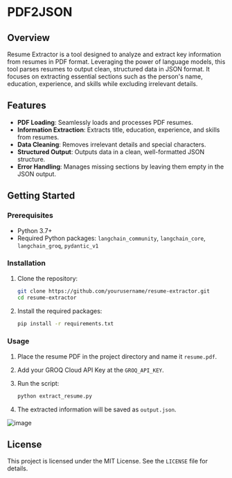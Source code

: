# PDF2JSON

## Overview

Resume Extractor is a tool designed to analyze and extract key information from resumes in PDF format. Leveraging the power of language models, this tool parses resumes to output clean, structured data in JSON format. It focuses on extracting essential sections such as the person's name, education, experience, and skills while excluding irrelevant details.

## Features

- **PDF Loading**: Seamlessly loads and processes PDF resumes.
- **Information Extraction**: Extracts title, education, experience, and skills from resumes.
- **Data Cleaning**: Removes irrelevant details and special characters.
- **Structured Output**: Outputs data in a clean, well-formatted JSON structure.
- **Error Handling**: Manages missing sections by leaving them empty in the JSON output.

## Getting Started

### Prerequisites

- Python 3.7+
- Required Python packages: `langchain_community`, `langchain_core`, `langchain_groq`, `pydantic_v1`

### Installation

1. Clone the repository:
    ```bash
    git clone https://github.com/yourusername/resume-extractor.git
    cd resume-extractor
    ```

2. Install the required packages:
    ```bash
    pip install -r requirements.txt
    ```

### Usage

1. Place the resume PDF in the project directory and name it `resume.pdf`.

2. Add your GROQ Cloud API Key at the `GROQ_API_KEY`.

3. Run the script:
    ```bash
    python extract_resume.py
    ```

4. The extracted information will be saved as `output.json`.

![image](https://github.com/user-attachments/assets/abedea4f-aa8a-4fc8-b305-36843e13b195)


## License

This project is licensed under the MIT License. See the `LICENSE` file for details.
